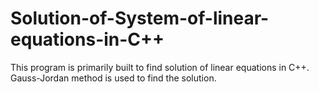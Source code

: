 # Solution-of-System-of-linear-equations-in-C++
This program is primarily built to find solution of linear equations in C++. Gauss-Jordan method is used to find the
solution.
